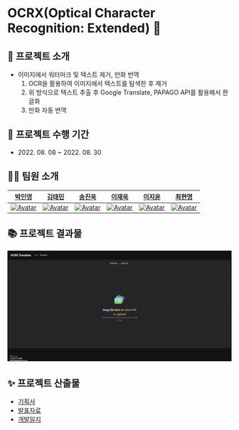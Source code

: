 # OCRX(Optical Character Recognition: Extended) 🦊

## 📌 프로젝트 소개

- 이미지에서 워터마크 및 텍스트 제거, 만화 번역
  1. OCR을 활용하여 이미지에서 텍스트를 탐색한 후 제거
  2. 위 방식으로 텍스트 추출 후 Google Translate, PAPAGO API를 활용해서 한글화
  3. 만화 자동 번역

## 📅 프로젝트 수행 기간

- 2022\. 08. 08 ~ 2022. 08. 30

## 🧑‍🚀 팀원 소개

|                             [박인영](https://github.com/PIYoung)                              |                              [김태민](https://github.com/KTMMMM)                              |                             [송진욱](https://github.com/ZK0523SonG)                              |                             [이재욱](https://github.com/jvvoolc)                              |                             [이지윤](https://github.com/LI-JiYoon)                              |                             [최현명](https://github.com/richHMyeong)                              |
| :-------------------------------------------------------------------------------------------: | :-------------------------------------------------------------------------------------------: | :----------------------------------------------------------------------------------------------: | :------------------------------------------------------------------------------------------: | :---------------------------------------------------------------------------------------------: | :-----------------------------------------------------------------------------------------------: |
| [![Avatar](https://avatars.githubusercontent.com/u/49637184?v=4)](https://github.com/PIYoung) | [![Avatar](https://avatars.githubusercontent.com/u/110892552?v=4)](https://github.com/KTMMMM) | [![Avatar](https://avatars.githubusercontent.com/u/85278540?v=4)](https://github.com/ZK0523SonG) | [![Avatar](https://avatars.githubusercontent.com/u/24962975?v=4)](https://github.com/jvvoolc) | [![Avatar](https://avatars.githubusercontent.com/u/84116288?v=4)](https://github.com/LI-JiYoon) | [![Avatar](https://avatars.githubusercontent.com/u/86832485?v=4)](https://github.com/richHMyeong) |

## 📚 프로젝트 결과물

![sample](https://github.com/Boram3J/.github/blob/main/profile/sample.gif)

## ✨ 프로젝트 산출물

- [기획서](https://github.com/Boram3J/Overview/blob/main/%ED%94%84%EB%A1%9C%EC%A0%9D%ED%8A%B8%20%EA%B8%B0%ED%9A%8D%EC%95%88_3%EC%A1%B0.docx.pdf)
- [발표자료](https://github.com/Boram3J/Overview/blob/main/OCRX_%EB%B3%B4%EB%9E%8C%EC%82%BC%EC%A1%B0_%EB%B0%9C%ED%91%9C%EC%9E%90%EB%A3%8C.pdf)
- [개발일지](https://github.com/Boram3J/Overview)
